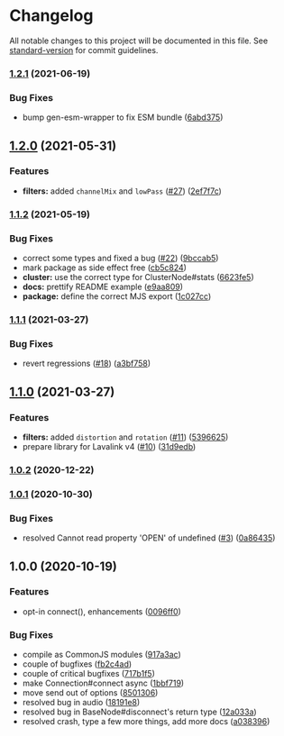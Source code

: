 # Changelog

All notable changes to this project will be documented in this file. See [standard-version](https://github.com/conventional-changelog/standard-version) for commit guidelines.

### [1.2.1](https://github.com/skyra-project/audio/compare/v1.2.0...v1.2.1) (2021-06-19)

### Bug Fixes

-   bump gen-esm-wrapper to fix ESM bundle ([6abd375](https://github.com/skyra-project/audio/commit/6abd37564e8d199c482104ebb304c553470b83d4))

## [1.2.0](https://github.com/skyra-project/audio/compare/v1.1.2...v1.2.0) (2021-05-31)

### Features

-   **filters:** added `channelMix` and `lowPass` ([#27](https://github.com/skyra-project/audio/issues/27)) ([2ef7f7c](https://github.com/skyra-project/audio/commit/2ef7f7c26559e9424c5c8724095f35bac6cccc19))

### [1.1.2](https://github.com/skyra-project/audio/compare/v1.1.1...v1.1.2) (2021-05-19)

### Bug Fixes

-   correct some types and fixed a bug ([#22](https://github.com/skyra-project/audio/issues/22)) ([9bccab5](https://github.com/skyra-project/audio/commit/9bccab5133224b939b348e0dc5d5cad0d7bd142e))
-   mark package as side effect free ([cb5c824](https://github.com/skyra-project/audio/commit/cb5c82475d69890b02595ab43c193bf1899f72ed))
-   **cluster:** use the correct type for ClusterNode#stats ([6623fe5](https://github.com/skyra-project/audio/commit/6623fe5fa817ad424bd86b3fbc9b574f68e3dd35))
-   **docs:** prettify README example ([e9aa809](https://github.com/skyra-project/audio/commit/e9aa809a95495e464de6cc918606b42071cf7f46))
-   **package:** define the correct MJS export ([1c027cc](https://github.com/skyra-project/audio/commit/1c027cc0929d357f3544d5cf105fa121f147aa12))

### [1.1.1](https://github.com/skyra-project/audio/compare/v1.1.0...v1.1.1) (2021-03-27)

### Bug Fixes

-   revert regressions ([#18](https://github.com/skyra-project/audio/issues/18)) ([a3bf758](https://github.com/skyra-project/audio/commit/a3bf7585c59a815c6b3ed96d951806c9f077bd3b))

## [1.1.0](https://github.com/skyra-project/audio/compare/v1.0.2...v1.1.0) (2021-03-27)

### Features

-   **filters:** added `distortion` and `rotation` ([#11](https://github.com/skyra-project/audio/issues/11)) ([5396625](https://github.com/skyra-project/audio/commit/539662515be3d67741cd08d327d6bcafba30cd69))
-   prepare library for Lavalink v4 ([#10](https://github.com/skyra-project/audio/issues/10)) ([31d9edb](https://github.com/skyra-project/audio/commit/31d9edb1729817ee845ab80f22f854ebf43af6c3))

### [1.0.2](https://github.com/skyra-project/audio/compare/v1.0.1...v1.0.2) (2020-12-22)

### [1.0.1](https://github.com/skyra-project/audio/compare/v1.0.0...v1.0.1) (2020-10-30)

### Bug Fixes

-   resolved Cannot read property 'OPEN' of undefined ([#3](https://github.com/skyra-project/audio/issues/3)) ([0a86435](https://github.com/skyra-project/audio/commit/0a86435754d733617684b94afa6ff1dc0078c583))

## 1.0.0 (2020-10-19)

### Features

-   opt-in connect(), enhancements ([0096ff0](https://github.com/skyra-project/audio/commit/0096ff0d04907bbb75165221c293c7bbaae7587a))

### Bug Fixes

-   compile as CommonJS modules ([917a3ac](https://github.com/skyra-project/audio/commit/917a3ace3e108a07c084149ff62525c8bac3f202))
-   couple of bugfixes ([fb2c4ad](https://github.com/skyra-project/audio/commit/fb2c4adf0bc0168c09761ff8798fdadf36d536bf))
-   couple of critical bugfixes ([717b1f5](https://github.com/skyra-project/audio/commit/717b1f55a9bb7583c80abd48de6c39b3b423dc79))
-   make Connection#connect async ([1bbf719](https://github.com/skyra-project/audio/commit/1bbf719b49922654e057be0299dcc1645c524fff))
-   move send out of options ([8501306](https://github.com/skyra-project/audio/commit/8501306f682200879e5b660fb1b43653fd6f07f1))
-   resolved bug in audio ([18191e8](https://github.com/skyra-project/audio/commit/18191e8d78a21f89b0bd428763046005f19476e7))
-   resolved bug in BaseNode#disconnect's return type ([12a033a](https://github.com/skyra-project/audio/commit/12a033a77c925b1682aebb1be785b503d396dc14))
-   resolved crash, type a few more things, add more docs ([a038396](https://github.com/skyra-project/audio/commit/a038396c89ceb02ab276655b40af5261b3063b19))
